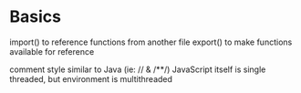 # Basics
import() to reference functions from another file
export() to make functions available for reference

comment style similar to Java (ie: // & /**/)
JavaScript itself is single threaded, but environment is multithreaded
